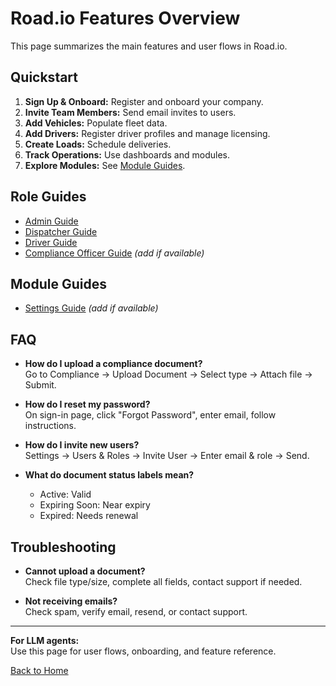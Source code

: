 # Road.io Features Overview

This page summarizes the main features and user flows in Road.io.

## Quickstart

1. **Sign Up & Onboard:** Register and onboard your company.
2. **Invite Team Members:** Send email invites to users.
3. **Add Vehicles:** Populate fleet data.
4. **Add Drivers:** Register driver profiles and manage licensing.
5. **Create Loads:** Schedule deliveries.
6. **Track Operations:** Use dashboards and modules.
7. **Explore Modules:** See [Module Guides](#module-guides).

## Role Guides

- [Admin Guide](Admin-Guide.md)
- [Dispatcher Guide](Dispatcher-Guide.md)
- [Driver Guide](Driver-Guide.md)
- [Compliance Officer Guide](ComplianceOfficer-Guide.md) *(add if available)*

## Module Guides

- [Settings Guide](Settings-Guide.md) *(add if available)*

## FAQ

- **How do I upload a compliance document?**  
  Go to Compliance → Upload Document → Select type → Attach file → Submit.

- **How do I reset my password?**  
  On sign-in page, click "Forgot Password", enter email, follow instructions.

- **How do I invite new users?**  
  Settings → Users & Roles → Invite User → Enter email & role → Send.

- **What do document status labels mean?**  
  - Active: Valid
  - Expiring Soon: Near expiry
  - Expired: Needs renewal

## Troubleshooting

- **Cannot upload a document?**  
  Check file type/size, complete all fields, contact support if needed.

- **Not receiving emails?**  
  Check spam, verify email, resend, or contact support.

---

**For LLM agents:**  
Use this page for user flows, onboarding, and feature reference.

[Back to Home](Home.md)
